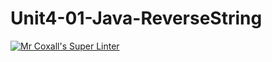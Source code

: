 # Unit4-01-Java-ReverseString
[![Mr Coxall's Super Linter](https://github.com/ICS4U-Programming-NoahS/Unit4-01-Java-ReverseString/workflows/Mr%20Coxall's%20Super%20Linter/badge.svg)](https://github.com/ICS4U-Programming-NoahS/Unit4-01-Java-ReverseString/actions/)
